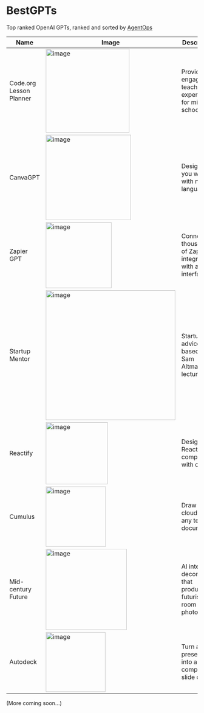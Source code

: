 # BestGPTs
Top ranked OpenAI GPTs, ranked and sorted by [AgentOps](https://agentops.ai)

| Name  | Image  | Description  |
|---|---|---|
| Code.org Lesson Planner  | <img width="220" alt="image" src="https://github.com/AgentOps-AI/BestGPTs/assets/14807319/dcbd56ed-7992-4a8e-833c-584e1e8835cd"> | Providing engaging teaching experiences for middles schoolers |
| CanvaGPT  | <img width="224" alt="image" src="https://github.com/AgentOps-AI/BestGPTs/assets/14807319/6b03c396-9595-4aa6-84c8-6ec576036a4e"> | Design what you want with natural language |
| Zapier GPT  |  <img width="173" alt="image" src="https://github.com/AgentOps-AI/BestGPTs/assets/14807319/357d3758-74fc-491c-a802-468588bb7437"> | Connection thousands of Zapier integrations with a chat interface |
| Startup Mentor  | <img width="341" alt="image" src="https://github.com/AgentOps-AI/BestGPTs/assets/14807319/b5a5aa69-afb7-4014-82c9-5bdc63a3e4ec"> | Startup advice based on Sam Altman's lectures |
| Reactify | <img width="163" alt="image" src="https://github.com/AgentOps-AI/BestGPTs/assets/14807319/038df89a-d079-4f71-8844-c8b4262d7f22"> | Design React components with chat |
|  Cumulus | <img width="158" alt="image" src="https://github.com/AgentOps-AI/BestGPTs/assets/14807319/a94b7a55-2692-4ab8-ac27-5d9430d6368a"> | Draw word clouds from any text document |
| Mid-century Future  | <img width="213" alt="image" src="https://github.com/AgentOps-AI/BestGPTs/assets/14807319/96130c00-4ee9-48b8-8ce8-540daca1c633"> | AI interior decorator that produces futuristic room decor photos |
| Autodeck  | <img width="157" alt="image" src="https://github.com/AgentOps-AI/BestGPTs/assets/14807319/5145e7ad-6ddc-45ae-83c1-b96b49e71850"> | Turn any presentation into a compelling slide deck |


(More coming soon...)
